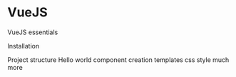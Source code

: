 # VueJS
VueJS essentials

Installation

Project structure
Hello world
component creation 
templates
css style
much more
